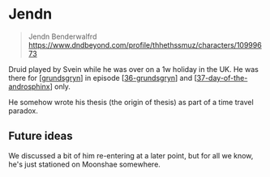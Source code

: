 # Jendn
> Jendn Benderwalfrd
https://www.dndbeyond.com/profile/thhethssmuz/characters/10999673

Druid played by Svein while he was over on a 1w holiday in the UK.
He was there for [[grundsgryn]] in episode [[36-grundsgryn]] and [[37-day-of-the-androsphinx]] only.

He somehow wrote his thesis (the origin of thesis) as part of a time travel paradox.

## Future ideas
We discussed a bit of him re-entering at a later point, but for all we know, he's just stationed on Moonshae somewhere.

[//begin]: # "Autogenerated link references for markdown compatibility"
[grundsgryn]: ../seaofbones/grundsgryn "Grundsgryn"
[36-grundsgryn]: ../recaps/36-grundsgryn "36-grundsgryn"
[37-day-of-the-androsphinx]: ../recaps/37-day-of-the-androsphinx "37-day-of-the-androsphinx"
[//end]: # "Autogenerated link references"
